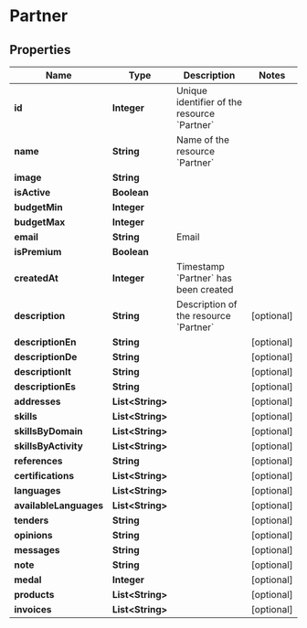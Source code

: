 

# Partner


## Properties

| Name | Type | Description | Notes |
|------------ | ------------- | ------------- | -------------|
|**id** | **Integer** | Unique identifier of the resource &#x60;Partner&#x60; |  |
|**name** | **String** | Name of the resource &#x60;Partner&#x60; |  |
|**image** | **String** |  |  |
|**isActive** | **Boolean** |  |  |
|**budgetMin** | **Integer** |  |  |
|**budgetMax** | **Integer** |  |  |
|**email** | **String** | Email |  |
|**isPremium** | **Boolean** |  |  |
|**createdAt** | **Integer** | Timestamp &#x60;Partner&#x60; has been created |  |
|**description** | **String** | Description of the resource &#x60;Partner&#x60; |  [optional] |
|**descriptionEn** | **String** |  |  [optional] |
|**descriptionDe** | **String** |  |  [optional] |
|**descriptionIt** | **String** |  |  [optional] |
|**descriptionEs** | **String** |  |  [optional] |
|**addresses** | **List&lt;String&gt;** |  |  [optional] |
|**skills** | **List&lt;String&gt;** |  |  [optional] |
|**skillsByDomain** | **List&lt;String&gt;** |  |  [optional] |
|**skillsByActivity** | **List&lt;String&gt;** |  |  [optional] |
|**references** | **String** |  |  [optional] |
|**certifications** | **List&lt;String&gt;** |  |  [optional] |
|**languages** | **List&lt;String&gt;** |  |  [optional] |
|**availableLanguages** | **List&lt;String&gt;** |  |  [optional] |
|**tenders** | **String** |  |  [optional] |
|**opinions** | **String** |  |  [optional] |
|**messages** | **String** |  |  [optional] |
|**note** | **String** |  |  [optional] |
|**medal** | **Integer** |  |  [optional] |
|**products** | **List&lt;String&gt;** |  |  [optional] |
|**invoices** | **List&lt;String&gt;** |  |  [optional] |



